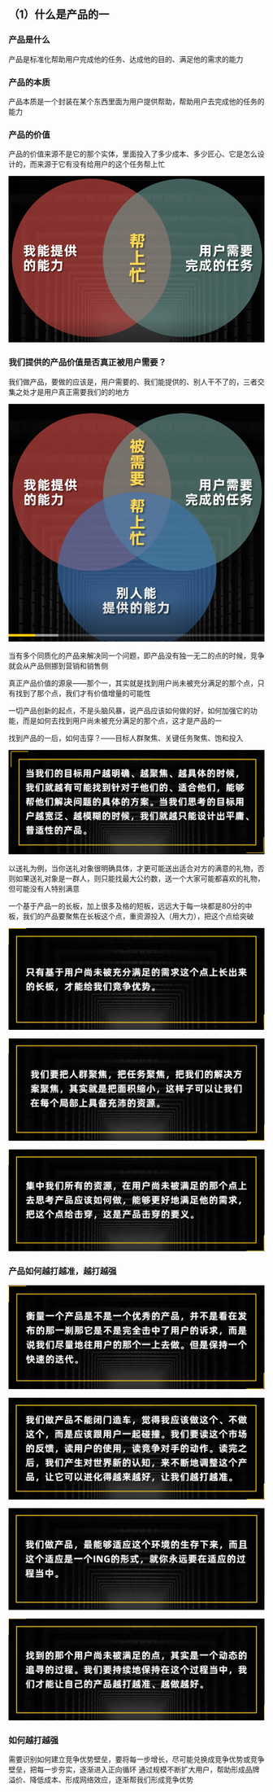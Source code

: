 ## **（1）什么是产品的一**

### **产品是什么**

产品是标准化帮助用户完成他的任务、达成他的目的、满足他的需求的能力

### **产品的本质**

产品本质是一个封装在某个东西里面为用户提供帮助，帮助用户去完成他的任务的能力

### **产品的价值**

产品的价值来源不是它的那个实体，里面投入了多少成本、多少匠心、它是怎么设计的，而来源于它有没有给用户的这个任务帮上忙

![prod-help-user](https://github.com/xiaoyuge/Prod-Notes/blob/main/resources/prod-help-user.png)

### **我们提供的产品价值是否真正被用户需要？**

我们做产品，要做的应该是，用户需要的、我们能提供的、别人干不了的，三者交集之处才是用户真正需要我们的的地方

![prod-user-need](https://github.com/xiaoyuge/Prod-Notes/blob/main/resources/prod-user-need.png)

当有多个同质化的产品来解决同一个问题，即产品没有独一无二的点的时候，竞争就会从产品侧挪到营销和销售侧

真正产品价值的源泉——那个一，其实就是找到用户尚未被充分满足的那个点，只有找到了那个点，我们才有价值增量的可能性

一切产品创新的起点，不是头脑风暴，说产品应该如何做的好，如何加强它的功能，而是如何去找到用户尚未被充分满足的那个点，这才是产品的一

找到产品的一后，如何击穿？——目标人群聚焦、关键任务聚焦、饱和投入

![user-focus](https://github.com/xiaoyuge/Prod-Notes/blob/main/resources/user-focus.png)

以送礼为例，当你送礼对象很明确具体，才更可能送出适合对方的满意的礼物，否则如果送礼对象是一群人，则只能找最大公约数，送一个大家可能都喜欢的礼物，但可能没有人特别满意

一个基于产品一的长板，加上很多及格的短板，远远大于每一块都是80分的中板，我们的产品要聚焦在长板这个点，重资源投入（用大力），把这个点给突破

![user-unsatisfied](https://github.com/xiaoyuge/Prod-Notes/blob/main/resources/user-unsatisfied.png)

![resouece-focus](https://github.com/xiaoyuge/Prod-Notes/blob/main/resources/resouece-focus.png)

![hit-point](https://github.com/xiaoyuge/Prod-Notes/blob/main/resources/hit-point.png)

### **产品如何越打越准，越打越强**

![prod-interate](https://github.com/xiaoyuge/Prod-Notes/blob/main/resources/prod-interate.png)

![prod-adjust-focus](https://github.com/xiaoyuge/Prod-Notes/blob/main/resources/prod-adjust-focus.png)

![prod-ing-forever](https://github.com/xiaoyuge/Prod-Notes/blob/main/resources/prod-ing-forever.png)

![prod-better-better](https://github.com/xiaoyuge/Prod-Notes/blob/main/resources/prod-better-better.png)

### **如何越打越强**

需要识别如何建立竞争优势壁垒，要将每一步增长，尽可能兑换成竞争优势或竞争壁垒，把每一步夯实，逐渐进入正向循环
通过规模不断扩大用户，帮助形成品牌溢价、降低成本、形成网络效应，逐渐帮我们形成竞争优势
